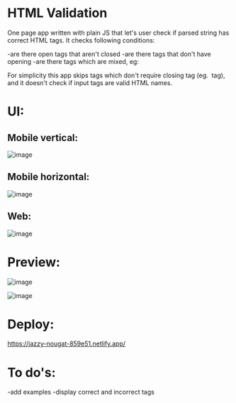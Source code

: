 # HTML Validation 

One page app written with plain JS that let's user check if parsed string has correct HTML tags.
It checks following conditions:

-are there open tags that aren't closed
-are there tags that don't have opening
-are there tags which are mixed, eg: <p><strong></p></strong>

For simplicity this app skips tags which don't require closing tag (eg. <img> tag), and it doesn't check if input tags are valid HTML names.

# UI:


## Mobile vertical:

![image](https://user-images.githubusercontent.com/100487510/168462147-550e6169-6bae-4eb5-bf57-3c68771e5c6e.png)

## Mobile horizontal:

![image](https://user-images.githubusercontent.com/100487510/168462169-81ffe889-e468-442c-aaf2-d963076a06f2.png)


## Web:

![image](https://user-images.githubusercontent.com/100487510/168462177-06dee4c6-1341-4a00-aafd-be4ce0e11297.png)

# Preview:

![image](https://user-images.githubusercontent.com/100487510/168462213-24f94f2c-e57d-4ba7-a373-20f3ca223096.png)

![image](https://user-images.githubusercontent.com/100487510/168462224-00d825d1-60ef-4d6f-a813-2a8e7031f2ea.png)

# Deploy:

https://jazzy-nougat-859e51.netlify.app/

# To do's:

-add examples
-display correct and incorrect tags

